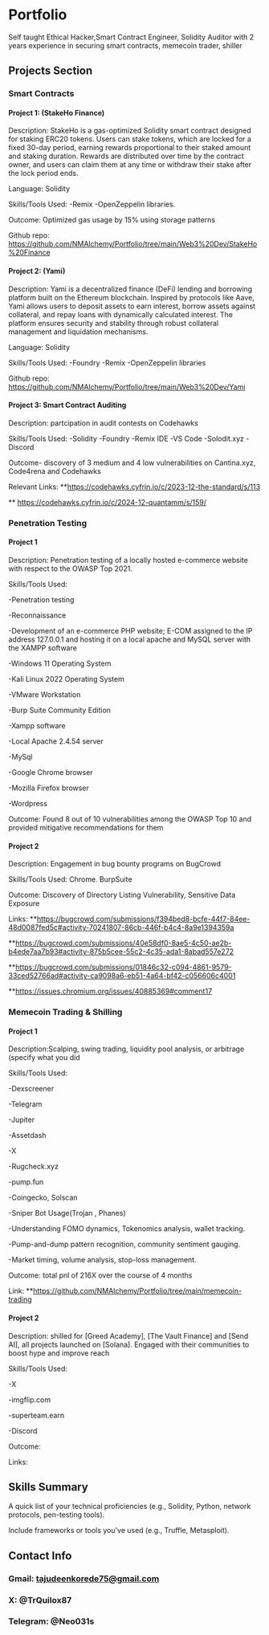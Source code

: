 # Portfolio
Self taught Ethical Hacker,Smart Contract Engineer, Solidity Auditor with 2 years experience in securing smart contracts, memecoin trader, shiller

## Projects Section

### Smart Contracts
#### Project 1: (StakeHo Finance)

Description: StakeHo is a gas-optimized Solidity smart contract designed for staking ERC20 tokens. Users can stake tokens, which are locked for a fixed 30-day period, earning rewards proportional to their staked amount and staking duration. Rewards are distributed over time by the contract owner, and users can claim them at any time or withdraw their stake after the lock period ends.

Language: Solidity

Skills/Tools Used:
-Remix
-OpenZeppelin libraries.

Outcome: Optimized gas usage by 15% using storage patterns

Github repo: https://github.com/NMAlchemy/Portfolio/tree/main/Web3%20Dev/StakeHo%20Finance

#### Project 2: (Yami)

Description: Yami is a decentralized finance (DeFi) lending and borrowing platform built on the Ethereum blockchain. Inspired by protocols like Aave, Yami allows users to deposit assets to earn interest, borrow assets against collateral, and repay loans with dynamically calculated interest. The platform ensures security and stability through robust collateral management and liquidation mechanisms.

Language: Solidity

Skills/Tools Used:
-Foundry
-Remix
-OpenZeppelin libraries

Github repo: https://github.com/NMAlchemy/Portfolio/tree/main/Web3%20Dev/Yami


#### Project 3: Smart Contract Auditing 
Description: partcipation in audit contests on Codehawks 

Skills/Tools Used:
-Solidity
-Foundry
-Remix IDE
-VS Code
-Solodit.xyz
-Discord

Outcome- discovery of 3 medium and 4 low vulnerabilities on Cantina.xyz, Code4rena and Codehawks

Relevant Links: **https://codehawks.cyfrin.io/c/2023-12-the-standard/s/113

** https://codehawks.cyfrin.io/c/2024-12-quantamm/s/159/

### Penetration Testing
#### Project 1

Description: Penetration testing of a locally hosted e-commerce website with respect to the OWASP Top 2021.

Skills/Tools Used:

-Penetration testing

-Reconnaissance

-Development of an e-commerce PHP website; E-COM assigned to the IP address 127.0.0.1 and hosting it on a local apache and MySQL server with the XAMPP software

-Windows 11 Operating System

-Kali Linux 2022 Operating System

-VMware Workstation

-Burp Suite Community Edition

-Xampp software

-Local Apache 2.4.54 server

-MySql

-Google Chrome browser

-Mozilla Firefox browser

-Wordpress



Outcome: Found 8 out of 10 vulnerabilities among the OWASP Top 10 and provided mitigative recommendations for them

#### Project 2
Description: Engagement in bug bounty programs on BugCrowd

Skills/Tools Used: Chrome. BurpSuite

Outcome: Discovery of Directory Listing Vulnerability, Sensitive Data Exposure 

Links: **https://bugcrowd.com/submissions/f394bed8-bcfe-44f7-84ee-48d0087fed5c#activity-70241807-86cb-446f-b4c4-8a9e1394359a

**https://bugcrowd.com/submissions/40e58df0-8ae5-4c50-ae2b-b4ede7aa7b93#activity-875b5cee-55c2-4c35-ada1-8abad557e272

**https://bugcrowd.com/submissions/01846c32-c094-4861-9579-33ced52766ad#activity-ca9098a6-eb51-4a64-bf42-c056606c4001

**https://issues.chromium.org/issues/40885369#comment17


### Memecoin Trading & Shilling 

#### Project 1
Description:Scalping, swing trading, liquidity pool analysis, or arbitrage (specify what you did

Skills/Tools Used:

-Dexscreener 

-Telegram

-Jupiter

-Assetdash

-X

-Rugcheck.xyz

-pump.fun

-Coingecko, Solscan

-Sniper Bot Usage(Trojan , Phanes)

-Understanding FOMO dynamics, Tokenomics analysis, wallet tracking.

-Pump-and-dump pattern recognition, community sentiment gauging.

-Market timing, volume analysis, stop-loss management.



Outcome: total pnl of 216X over the course of 4 months

Link: **https://github.com/NMAlchemy/Portfolio/tree/main/memecoin-trading

#### Project 2

Description:  shilled  for [Greed Academy], [The Vault Finance] and [Send AI], all projects launched on [Solana]. Engaged with their communities to boost hype and improve reach

Skills/Tools Used: 

-X

-imgflip.com

-superteam.earn

-Discord

Outcome:

Links:


## Skills Summary

A quick list of your technical proficiencies (e.g., Solidity, Python, network protocols, pen-testing tools).



Include frameworks or tools you’ve used (e.g., Truffle, Metasploit).


## Contact Info

### Gmail: tajudeenkorede75@gmail.com
### X: @TrQuilox87
### Telegram: @Neo031s


